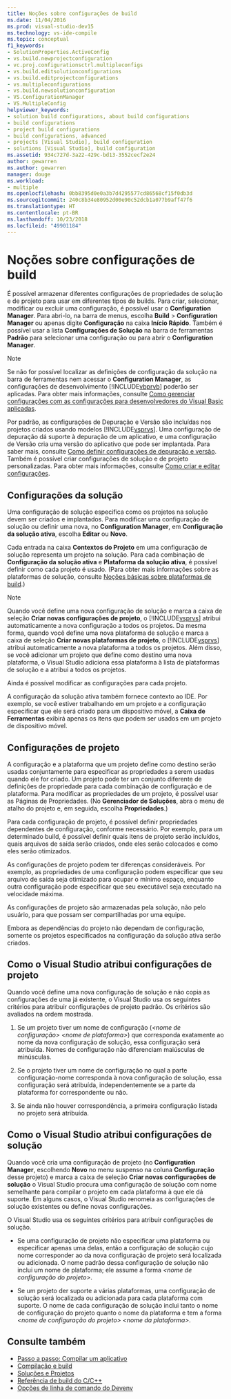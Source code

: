 ```yaml
---
title: Noções sobre configurações de build
ms.date: 11/04/2016
ms.prod: visual-studio-dev15
ms.technology: vs-ide-compile
ms.topic: conceptual
f1_keywords:
- SolutionProperties.ActiveConfig
- vs.build.newprojectconfiguration
- vc.proj.configurationsctrl.multipleconfigs
- vs.build.editsolutionconfigurations
- vs.build.editprojectconfigurations
- vs.multipleconfigurations
- vs.build.newsolutionconfiguration
- VS.ConfigurationManager
- VS.MultipleConfig
helpviewer_keywords:
- solution build configurations, about build configurations
- build configurations
- project build configurations
- build configurations, advanced
- projects [Visual Studio], build configuration
- solutions [Visual Studio], build configuration
ms.assetid: 934c727d-3a22-429c-bd13-3552cecf2e24
author: gewarren
ms.author: gewarren
manager: douge
ms.workload:
- multiple
ms.openlocfilehash: 0bb8395d0e0a3b7d4295577cd86568cf15f0db3d
ms.sourcegitcommit: 240c8b34e80952d00e90c52dcb1a077b9aff47f6
ms.translationtype: HT
ms.contentlocale: pt-BR
ms.lasthandoff: 10/23/2018
ms.locfileid: "49901184"
---
```

# <a name="understand-build-configurations"></a>Noções sobre configurações de build

É possível armazenar diferentes configurações de propriedades de solução e de projeto para usar em diferentes tipos de builds. Para criar, selecionar, modificar ou excluir uma configuração, é possível usar o **Configuration Manager**. Para abri-lo, na barra de menus, escolha **Build** > **Configuration Manager** ou apenas digite **Configuração** na caixa **Início Rápido**. Também é possível usar a lista **Configurações de Solução** na barra de ferramentas **Padrão** para selecionar uma configuração ou para abrir o **Configuration Manager**.

> [!NOTE]
> Se não for possível localizar as definições de configuração da solução na barra de ferramentas nem acessar o **Configuration Manager**, as configurações de desenvolvimento [!INCLUDE[vbprvb](../code-quality/includes/vbprvb_md.md)] poderão ser aplicadas. Para obter mais informações, consulte [Como gerenciar configurações com as configurações para desenvolvedores do Visual Basic aplicadas](../ide/how-to-manage-build-configurations-with-visual-basic-developer-settings-applied.md).

Por padrão, as configurações de Depuração e Versão são incluídas nos projetos criados usando modelos [!INCLUDE[vsprvs](../code-quality/includes/vsprvs_md.md)]. Uma configuração de depuração dá suporte à depuração de um aplicativo, e uma configuração de Versão cria uma versão do aplicativo que pode ser implantada. Para saber mais, consulte [Como definir configurações de depuração e versão](../debugger/how-to-set-debug-and-release-configurations.md). Também é possível criar configurações de solução e de projeto personalizadas. Para obter mais informações, consulte [Como criar e editar configurações](../ide/how-to-create-and-edit-configurations.md).

## <a name="solution-configurations"></a>Configurações da solução

Uma configuração de solução especifica como os projetos na solução devem ser criados e implantados. Para modificar uma configuração de solução ou definir uma nova, no **Configuration Manager**, em **Configuração da solução ativa**, escolha **Editar** ou **Novo**.

Cada entrada na caixa **Contextos do Projeto** em uma configuração de solução representa um projeto na solução. Para cada combinação de **Configuração da solução ativa** e **Plataforma da solução ativa**, é possível definir como cada projeto é usado. (Para obter mais informações sobre as plataformas de solução, consulte [Noções básicas sobre plataformas de build](../ide/understanding-build-platforms.md).)

> [!NOTE]
> Quando você define uma nova configuração de solução e marca a caixa de seleção **Criar novas configurações de projeto**, o [!INCLUDE[vsprvs](../code-quality/includes/vsprvs_md.md)] atribui automaticamente a nova configuração a todos os projetos. Da mesma forma, quando você define uma nova plataforma de solução e marca a caixa de seleção **Criar novas plataformas de projeto**, o [!INCLUDE[vsprvs](../code-quality/includes/vsprvs_md.md)] atribui automaticamente a nova plataforma a todos os projetos. Além disso, se você adicionar um projeto que define como destino uma nova plataforma, o Visual Studio adiciona essa plataforma à lista de plataformas de solução e a atribui a todos os projetos.
> 
> Ainda é possível modificar as configurações para cada projeto.

A configuração da solução ativa também fornece contexto ao IDE. Por exemplo, se você estiver trabalhando em um projeto e a configuração especificar que ele será criado para um dispositivo móvel, a **Caixa de Ferramentas** exibirá apenas os itens que podem ser usados em um projeto de dispositivo móvel.

## <a name="project-configurations"></a>Configurações de projeto
 A configuração e a plataforma que um projeto define como destino serão usadas conjuntamente para especificar as propriedades a serem usadas quando ele for criado. Um projeto pode ter um conjunto diferente de definições de propriedade para cada combinação de configuração e de plataforma. Para modificar as propriedades de um projeto, é possível usar as Páginas de Propriedades. (No **Gerenciador de Soluções**, abra o menu de atalho do projeto e, em seguida, escolha **Propriedades**.)

 Para cada configuração de projeto, é possível definir propriedades dependentes de configuração, conforme necessário. Por exemplo, para um determinado build, é possível definir quais itens de projeto serão incluídos, quais arquivos de saída serão criados, onde eles serão colocados e como eles serão otimizados.

 As configurações de projeto podem ter diferenças consideráveis. Por exemplo, as propriedades de uma configuração podem especificar que seu arquivo de saída seja otimizado para ocupar o mínimo espaço, enquanto outra configuração pode especificar que seu executável seja executado na velocidade máxima.

 As configurações de projeto são armazenadas pela solução, não pelo usuário, para que possam ser compartilhadas por uma equipe.

 Embora as dependências do projeto não dependam de configuração, somente os projetos especificados na configuração da solução ativa serão criados.

## <a name="how-visual-studio-assigns-project-configurations"></a>Como o Visual Studio atribui configurações de projeto
 Quando você define uma nova configuração de solução e não copia as configurações de uma já existente, o Visual Studio usa os seguintes critérios para atribuir configurações de projeto padrão. Os critérios são avaliados na ordem mostrada.

1.  Se um projeto tiver um nome de configuração (*\<nome de configuração> \<nome de plataforma>*) que corresponda exatamente ao nome da nova configuração de solução, essa configuração será atribuída. Nomes de configuração não diferenciam maiúsculas de minúsculas.

2.  Se o projeto tiver um nome de configuração no qual a parte configuração-nome corresponda à nova configuração de solução, essa configuração será atribuída, independentemente se a parte da plataforma for correspondente ou não.

3.  Se ainda não houver correspondência, a primeira configuração listada no projeto será atribuída.

## <a name="how-visual-studio-assigns-solution-configurations"></a>Como o Visual Studio atribui configurações de solução
 Quando você cria uma configuração de projeto (no **Configuration Manager**, escolhendo **Novo** no menu suspenso na coluna **Configuração** desse projeto) e marca a caixa de seleção **Criar novas configurações de solução** o Visual Studio procura uma configuração de solução com nome semelhante para compilar o projeto em cada plataforma à que ele dá suporte. Em alguns casos, o Visual Studio renomeia as configurações de solução existentes ou define novas configurações.

 O Visual Studio usa os seguintes critérios para atribuir configurações de solução.

-   Se uma configuração de projeto não especificar uma plataforma ou especificar apenas uma delas, então a configuração de solução cujo nome corresponder ao da nova configuração de projeto será localizada ou adicionada. O nome padrão dessa configuração de solução não inclui um nome de plataforma; ele assume a forma *\<nome de configuração do projeto>*.

-   Se um projeto der suporte a várias plataformas, uma configuração de solução será localizada ou adicionada para cada plataforma com suporte. O nome de cada configuração de solução inclui tanto o nome de configuração do projeto quanto o nome da plataforma e tem a forma *\<nome de configuração do projeto> \<nome da plataforma>*.

## <a name="see-also"></a>Consulte também

- [Passo a passo: Compilar um aplicativo](../ide/walkthrough-building-an-application.md)
- [Compilação e build](../ide/compiling-and-building-in-visual-studio.md)
- [Soluções e Projetos](../ide/solutions-and-projects-in-visual-studio.md)
- [Referência de build do C/C++](/cpp/build/reference/c-cpp-building-reference)
- [Opções de linha de comando do Devenv](../ide/reference/devenv-command-line-switches.md)